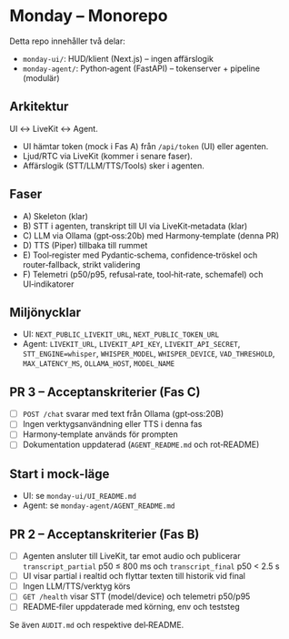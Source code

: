 # Monday – Monorepo

Detta repo innehåller två delar:
- `monday-ui/`: HUD/klient (Next.js) – ingen affärslogik
- `monday-agent/`: Python‑agent (FastAPI) – tokenserver + pipeline (modulär)

## Arkitektur
UI ↔ LiveKit ↔ Agent.
- UI hämtar token (mock i Fas A) från `/api/token` (UI) eller agenten.
- Ljud/RTC via LiveKit (kommer i senare faser).
- Affärslogik (STT/LLM/TTS/Tools) sker i agenten.

## Faser
- A) Skeleton (klar)
- B) STT i agenten, transkript till UI via LiveKit‑metadata (klar)
- C) LLM via Ollama (gpt‑oss:20b) med Harmony‑template (denna PR)
- D) TTS (Piper) tillbaka till rummet
- E) Tool‑register med Pydantic‑schema, confidence‑tröskel och router‑fallback, strikt validering
- F) Telemetri (p50/p95, refusal‑rate, tool‑hit‑rate, schemafel) och UI‑indikatorer

## Miljönycklar
- UI: `NEXT_PUBLIC_LIVEKIT_URL`, `NEXT_PUBLIC_TOKEN_URL`
- Agent: `LIVEKIT_URL`, `LIVEKIT_API_KEY`, `LIVEKIT_API_SECRET`, `STT_ENGINE=whisper`, `WHISPER_MODEL`, `WHISPER_DEVICE`, `VAD_THRESHOLD`, `MAX_LATENCY_MS`, `OLLAMA_HOST`, `MODEL_NAME`

## PR 3 – Acceptanskriterier (Fas C)
- [ ] `POST /chat` svarar med text från Ollama (gpt‑oss:20B)
- [ ] Ingen verktygsanvändning eller TTS i denna fas
- [ ] Harmony‑template används för prompten
- [ ] Dokumentation uppdaterad (`AGENT_README.md` och rot‑README)

## Start i mock‑läge
- UI: se `monday-ui/UI_README.md`
- Agent: se `monday-agent/AGENT_README.md`

## PR 2 – Acceptanskriterier (Fas B)
- [ ] Agenten ansluter till LiveKit, tar emot audio och publicerar `transcript_partial` p50 ≤ 800 ms och `transcript_final` p50 < 2.5 s
- [ ] UI visar partial i realtid och flyttar texten till historik vid final
- [ ] Ingen LLM/TTS/verktyg körs
- [ ] `GET /health` visar STT (model/device) och telemetri p50/p95
- [ ] README‑filer uppdaterade med körning, env och teststeg

Se även `AUDIT.md` och respektive del‑README.
